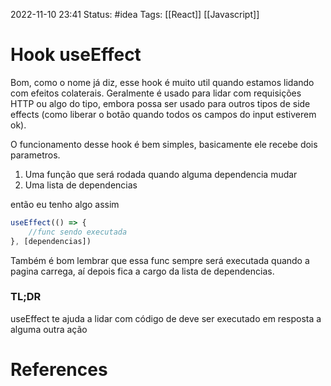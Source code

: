 2022-11-10 23:41
Status: #idea
Tags: [[React]] [[Javascript]]

# Hook useEffect

Bom, como o nome já diz, esse hook é muito util quando estamos lidando com efeitos colaterais. Geralmente é usado para lidar com requisições HTTP ou algo do tipo, embora possa ser usado para outros tipos de side effects (como liberar o botão quando todos os campos do input estiverem ok).

O funcionamento desse hook é bem simples, basicamente ele recebe dois parametros.
1. Uma função que será rodada quando alguma dependencia mudar
2. Uma lista de dependencias

então eu tenho algo assim

```typescript
useEffect(() => {
	//func sendo executada
}, [dependencias])
```

Também é bom lembrar que essa func sempre será executada quando a pagina carrega, aí depois fica a cargo da lista de dependencias.

### TL;DR
useEffect te ajuda a lidar com código de deve ser executado em resposta a alguma outra ação

# References

